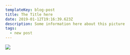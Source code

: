 ```yaml
---
templateKey: blog-post
title: The Title here
date: 2019-01-12T19:16:39.623Z
description: Some information here about this picture
tags:
  - new post
---
```

![](/img/20180919_214142.jpg)

